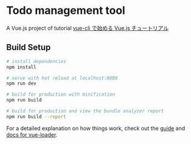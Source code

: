 # Todo management tool

A Vue.js project of tutorial
[vue-cli で始める Vue.js チュートリアル](https://qiita.com/sin_tanaka/items/29769266b3b078ea0f7c)

## Build Setup

```bash
# install dependencies
npm install

# serve with hot reload at localhost:8080
npm run dev

# build for production with minification
npm run build

# build for production and view the bundle analyzer report
npm run build --report
```

For a detailed explanation on how things work, check out the [guide](http://vuejs-templates.github.io/webpack/) and [docs for vue-loader](http://vuejs.github.io/vue-loader).
